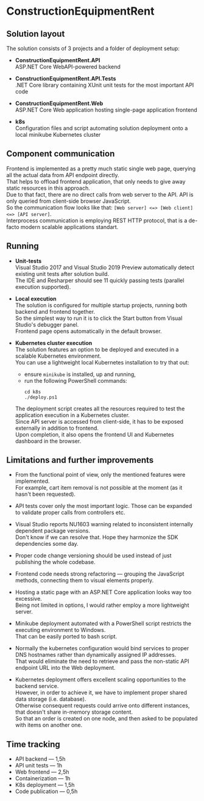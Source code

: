 # ConstructionEquipmentRent

## Solution layout

The solution consists of 3 projects and a folder of deployment setup:

* **ConstructionEquipmentRent.API**  
  ASP<span></span>.NET Core WebAPI-powered backend

* **ConstructionEquipmentRent.API.Tests**  
  .NET Core library containing XUnit unit tests for the most important API code

* **ConstructionEquipmentRent<span></span>.Web**  
  ASP<span></span>.NET Core Web application hosting single-page application frontend

* **k8s**  
  Configuration files and script automating solution deployment onto a local minikube Kubernetes cluster 

## Component communication

Frontend is implemented as a pretty much static single web page, querying all the actual data from API endpoint directly.  
That helps to offload frontend application, that only needs to give away static resources in this approach.  
Due to that fact, there are no direct calls from web server to the API. API is only queried from client-side browser JavaScript.  
So the communication flow looks like that: `[Web server] <=> [Web client] <=> [API server]`.  
Interprocess communication is employing REST HTTP protocol, that is a de-facto modern scalable applications standart.

## Running

* **Unit-tests**  
  Visual Studio 2017 and Visual Studio 2019 Preview automatically detect existing unit tests after solution build.  
  The IDE and Resharper should see 11 quickly passing tests (parallel execution supported).

* **Local execution**  
  The solution is configured for multiple startup projects, running both backend and frontend together.  
  So the simplest way to run it is to click the Start button from Visual Studio's debugger panel.  
  Frontend page opens automatically in the default browser.

* **Kubernetes cluster execution**  
  The solution features an option to be deployed and executed in a scalable Kubernetes environment.  
  You can use a lightweight local Kubernetes installation to try that out: 
  * ensure `minikube` is installed, up and running,
  * run the following PowerShell commands:
    ```
    cd k8s
    ./deploy.ps1
    ```
  The deployment script creates all the resources required to test the application execution in a Kubernetes cluster.  
  Since API server is accessed from client-side, it has to be exposed externally in addition to frontend.  
  Upon completion, it also opens the frontend UI and Kubernetes dashboard in the browser.  

## Limitations and further improvements

* From the functional point of view, only the mentioned features were implemented.  
  For example, cart item removal is not possible at the moment (as it hasn't been requested).

* API tests cover only the most important logic. Those can be expanded to validate proper calls from controllers etc.

* Visual Studio reports NU1603 warning related to inconsistent internally dependent package versions.  
  Don't know if we can resolve that. Hope they harmonize the SDK dependencies some day.

* Proper code change versioning should be used instead of just publishing the whole codebase.

* Frontend code needs strong refactoring &mdash; grouping the JavaScript methods, connecting them to visual elements properly.

* Hosting a static page with an ASP.<span></span>NET Core application looks way too excessive.  
  Being not limited in options, I would rather employ a more lightweight server.

* Minikube deployment automated with a PowerShell script restricts the executing environment to Windows.  
  That can be easily ported to bash script.

* Normally the kubernetes configuration would bind services to proper DNS hostnames rather than dynamically assigned IP addresses.  
  That would eliminate the need to retrieve and pass the non-static API endpoint URL into the Web deployment.

* Kubernetes deployment offers excellent scaling opportunities to the backend service.  
  However, in order to achieve it, we have to implement proper shared data storage (i.e. database).  
  Otherwise consequent requests could arrive onto different instances, that doesn't share in-memory storage content.  
  So that an order is created on one node, and then asked to be populated with items on another one.

## Time tracking

* API backend &mdash; 1,5h
* API unit tests &mdash; 1h
* Web frontend &mdash; 2,5h
* Containerization &mdash; 1h
* K8s deployment &mdash; 1,5h
* Code publication &mdash; 0,5h
